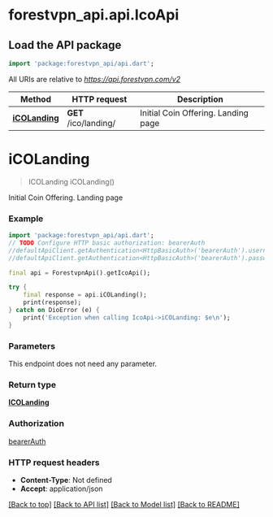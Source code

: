 # forestvpn_api.api.IcoApi

## Load the API package
```dart
import 'package:forestvpn_api/api.dart';
```

All URIs are relative to *https://api.forestvpn.com/v2*

Method | HTTP request | Description
------------- | ------------- | -------------
[**iCOLanding**](IcoApi.md#icolanding) | **GET** /ico/landing/ | Initial Coin Offering. Landing page


# **iCOLanding**
> ICOLanding iCOLanding()

Initial Coin Offering. Landing page

### Example
```dart
import 'package:forestvpn_api/api.dart';
// TODO Configure HTTP basic authorization: bearerAuth
//defaultApiClient.getAuthentication<HttpBasicAuth>('bearerAuth').username = 'YOUR_USERNAME'
//defaultApiClient.getAuthentication<HttpBasicAuth>('bearerAuth').password = 'YOUR_PASSWORD';

final api = ForestvpnApi().getIcoApi();

try {
    final response = api.iCOLanding();
    print(response);
} catch on DioError (e) {
    print('Exception when calling IcoApi->iCOLanding: $e\n');
}
```

### Parameters
This endpoint does not need any parameter.

### Return type

[**ICOLanding**](ICOLanding.md)

### Authorization

[bearerAuth](../README.md#bearerAuth)

### HTTP request headers

 - **Content-Type**: Not defined
 - **Accept**: application/json

[[Back to top]](#) [[Back to API list]](../README.md#documentation-for-api-endpoints) [[Back to Model list]](../README.md#documentation-for-models) [[Back to README]](../README.md)

